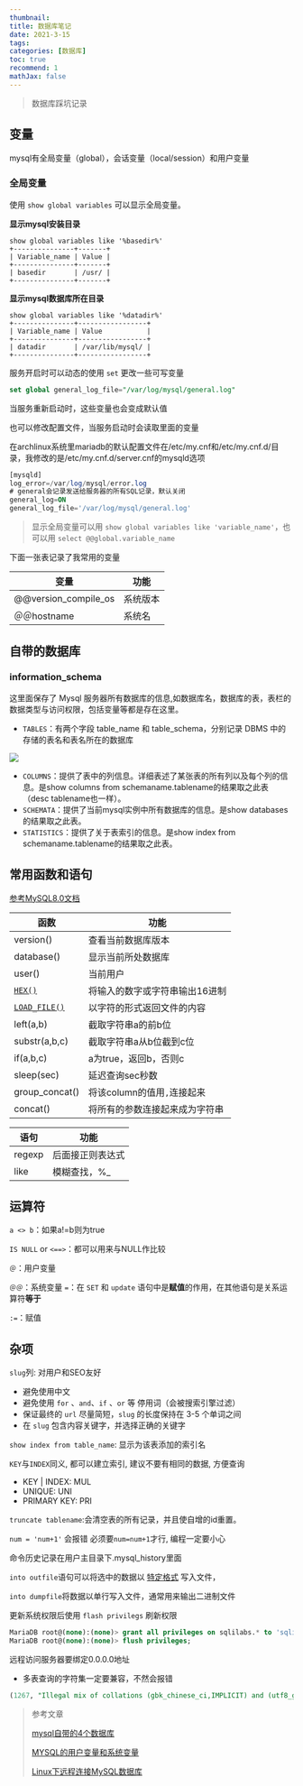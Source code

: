 ```yaml
---
thumbnail:
title: 数据库笔记
date: 2021-3-15
tags:
categories: [数据库]
toc: true
recommend: 1
mathJax: false
---
```


>  数据库踩坑记录

<!-- more -->

## 变量

mysql有全局变量（global），会话变量（local/session）和用户变量

### 全局变量

使用 `show global variables` 可以显示全局变量。

**显示mysql安装目录**

```mysql
show global variables like '%basedir%'
+---------------+-------+
| Variable_name | Value |
+---------------+-------+
| basedir       | /usr/ |
+---------------+-------+
```

**显示mysql数据库所在目录**

```mysql
show global variables like '%datadir%'
+---------------+-----------------+
| Variable_name | Value           |
+---------------+-----------------+
| datadir       | /var/lib/mysql/ |
+---------------+-----------------+
```

服务开启时可以动态的使用 `set` 更改一些可写变量

```sql
set global general_log_file="/var/log/mysql/general.log"
```

当服务重新启动时，这些变量也会变成默认值

也可以修改配置文件，当服务启动时会读取里面的变量

在archlinux系统里mariadb的默认配置文件在/etc/my.cnf和/etc/my.cnf.d/目录，我修改的是/etc/my.cnf.d/server.cnf的mysqld选项

```sql
[mysqld]
log_error=/var/log/mysql/error.log
# general会记录发送给服务器的所有SQL记录，默认关闭
general_log=ON
general_log_file='/var/log/mysql/general.log'
```

> 显示全局变量可以用 `show global variables like 'variable_name'`，也可以用 `select @@global.variable_name`

下面一张表记录了我常用的变量

| 变量                 | 功能     |
| -------------------- | -------- |
| @@version_compile_os | 系统版本 |
| ＠＠hostname         | 系统名   |

## 自带的数据库

### information_schema

这里面保存了 Mysql 服务器所有数据库的信息,如数据库名，数据库的表，表栏的数据类型与访问权限，包括变量等都是存在这里。

- `TABLES`：有两个字段 table_name 和 table_schema，分别记录 DBMS 中的存储的表名和表名所在的数据库

![](https://cdn.jsdelivr.net/gh/yangchaohe/yangchaohe.github.io@static//img/article/2021/information-schema-tables.png)

- `COLUMNS`：提供了表中的列信息。详细表述了某张表的所有列以及每个列的信息。是show columns from schemaname.tablename的结果取之此表（desc tablename也一样）。
- `SCHEMATA`：提供了当前mysql实例中所有数据库的信息。是show databases的结果取之此表。
- `STATISTICS`：提供了关于表索引的信息。是show index from schemaname.tablename的结果取之此表。

## 常用函数和语句

[参考MySQL8.0文档](https://dev.mysql.com/doc/refman/8.0/en/functions.html)

| 函数                                                         | 功能                           |
| ------------------------------------------------------------ | ------------------------------ |
| version()                                                    | 查看当前数据库版本             |
| database()                                                   | 显示当前所处数据库             |
| user()                                                       | 当前用户                       |
| [`HEX()`](https://dev.mysql.com/doc/refman/8.0/en/string-functions.html#function_hex) | 将输入的数字或字符串输出16进制 |
| [`LOAD_FILE()`](https://dev.mysql.com/doc/refman/8.0/en/string-functions.html#function_load-file) | 以字符的形式返回文件的内容     |
| left(a,b)                                                    | 截取字符串a的前b位             |
| substr(a,b,c)                                                | 截取字符串a从b位截到c位        |
| if(a,b,c)                                                    | a为true，返回b，否则c          |
| sleep(sec)                                                   | 延迟查询sec秒数                |
| group_concat()                                               | 将该column的值用`,`连接起来    |
| concat()                                                     | 将所有的参数连接起来成为字符串 |

| 语句   | 功能             |
| ------ | ---------------- |
| regexp | 后面接正则表达式 |
| like   | 模糊查找，%_     |

## 运算符

`a <> b`：如果a!=b则为true

`IS NULL` or `<==>`：都可以用来与NULL作比较

`＠`：用户变量

`＠＠`：系统变量
`=`：在 `SET` 和 `update` 语句中是**赋值**的作用，在其他语句是关系运算符**等于**

`:=`：赋值

## 杂项

`slug`列: 对用户和SEO友好
- 避免使用中文
- 避免使用 `for` 、`and`、`if` 、`or` 等 停用词（会被搜索引擎过滤）
- 保证最终的 `url` 尽量简短，`slug` 的长度保持在 3-5 个单词之间
- 在 `slug` 包含内容关键字，并选择正确的关键字

`show index from table_name`: 显示为该表添加的索引名

`KEY`与`INDEX`同义, 都可以建立索引, 建议不要有相同的数据, 方便查询
- KEY | INDEX: MUL
- UNIQUE: UNI
- PRIMARY KEY: PRI

`truncate tablename`:会清空表的所有记录，并且使自增的id重置。

`num = 'num+1'` 会报错 必须要`num=num+1`才行, 编程一定要小心

命令历史记录在用户主目录下.mysql_history里面

`into outfile`语句可以将选中的数据以 [特定格式](https://dev.mysql.com/doc/refman/8.0/en/select-into.html) 写入文件，

`into dumpfile`将数据以单行写入文件，通常用来输出二进制文件

更新系统权限后使用 `flash privilegs` 刷新权限

```sql
MariaDB root@(none):(none)> grant all privileges on sqlilabs.* to 'sqlilabs'@'%'
MariaDB root@(none):(none)> flush privileges;
```

远程访问服务器要绑定0.0.0.0地址

- 多表查询的字符集一定要兼容，不然会报错

```sql
(1267, "Illegal mix of collations (gbk_chinese_ci,IMPLICIT) and (utf8_general_ci,SYSCONST) for operation 'UNION'")
```



> 参考文章
>
> [mysql自带的4个数据库](https://blog.csdn.net/chen_jl168/article/details/79123820)
>
> [MYSQL的用户变量和系统变量](https://zhuanlan.zhihu.com/p/33666600)
>
> [Linux下远程连接MySQL数据库](https://www.jianshu.com/p/8fc90e518e2c)

